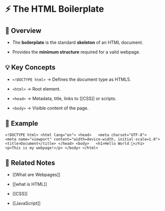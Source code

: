 # ⚡ The HTML Boilerplate

## 📖 Overview

- The **boilerplate** is the standard **skeleton** of an HTML document.
    
- Provides the **minimum structure** required for a valid webpage.
    

## 💡 Key Concepts

- `<!DOCTYPE html>` → Defines the document type as HTML5.
    
- `<html>` → Root element.
    
- `<head>` → Metadata, title, links to [[CSS]] or scripts.
    
- `<body>` → Visible content of the page.
    

## 📌 Example

`<!DOCTYPE html> <html lang="en"> <head>   <meta charset="UTF-8">   <meta name="viewport" content="width=device-width, initial-scale=1.0">   <title>Document</title> </head> <body>   <h1>Hello World 🚀</h1>   <p>This is my webpage!</p> </body> </html>`

## 🔗 Related Notes

- [[What are Webpages]]
    
- [[what is HTML]]
    
- [[CSS]]
    
- [[JavaScript]]